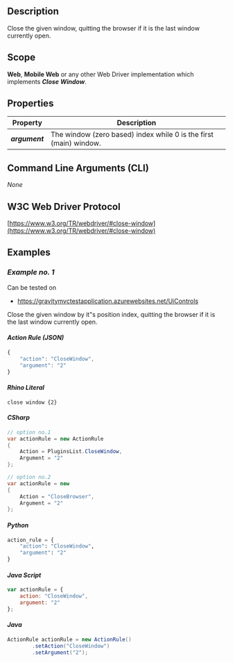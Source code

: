 ## Description
Close the given window, quitting the browser if it is the last window currently open.

## Scope
**Web**, **Mobile Web** or any other Web Driver implementation which implements _**Close Window**_.

## Properties
| Property             | Description                                                      |
|----------------------|------------------------------------------------------------------|
| _**argument**_       | The window (zero based) index while 0 is the first (main) window.|

## Command Line Arguments (CLI)
_None_

## W3C Web Driver Protocol
[https://www.w3.org/TR/webdriver/#close-window](https://www.w3.org/TR/webdriver/#close-window)

## Examples
### _Example no. 1_
Can be tested on
* https://gravitymvctestapplication.azurewebsites.net/UiControls

Close the given window by it\"s position index, quitting the browser if it is the last window currently open.

#### _Action Rule (JSON)_
```js
{
    "action": "CloseWindow",
    "argument": "2"
}
```

#### _Rhino Literal_
```
close window {2}
```

#### _CSharp_
```csharp
// option no.1
var actionRule = new ActionRule
{
    Action = PluginsList.CloseWindow,
    Argument = "2"
};

// option no.2
var actionRule = new
{
    Action = "CloseBrowser",
    Argument = "2"
};
```

#### _Python_
```python
action_rule = {
    "action": "CloseWindow",
    "argument": "2"
}
```

#### _Java Script_
```js
var actionRule = {
    action: "CloseWindow",
    argument: "2"
};
```

#### _Java_
```java
ActionRule actionRule = new ActionRule()
        .setAction("CloseWindow")
        .setArgument("2");
```